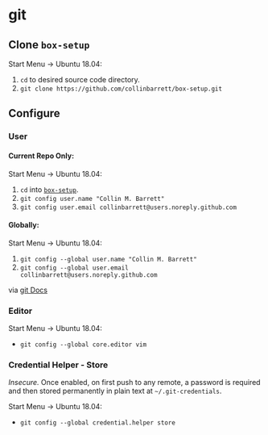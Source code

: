# git

## Clone `box-setup`

Start Menu -> Ubuntu 18.04:
 1. `cd` to desired source code directory.
 2. `git clone https://github.com/collinbarrett/box-setup.git`

## Configure

### User

#### Current Repo Only:

Start Menu -> Ubuntu 18.04:
 1. `cd` into [`box-setup`](https://github.com/collinbarrett/box-setup).
 2. `git config user.name "Collin M. Barrett"`
 3. `git config user.email collinbarrett@users.noreply.github.com`

#### Globally:

Start Menu -> Ubuntu 18.04:
 1. `git config --global user.name "Collin M. Barrett"`
 2. `git config --global user.email collinbarrett@users.noreply.github.com`

via [git Docs](https://git-scm.com/book/en/v2/Getting-Started-First-Time-Git-Setup#_your_identity)

### Editor

Start Menu -> Ubuntu 18.04:
 - `git config --global core.editor vim`

### Credential Helper - Store

_Insecure._ Once enabled, on first push to any remote, a password is required and then stored permanently in plain text at `~/.git-credentials`.

Start Menu -> Ubuntu 18.04:
 - `git config --global credential.helper store`
